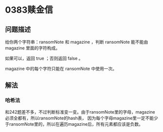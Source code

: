 # 0383赎金信

## 问题描述

给你两个字符串：ransomNote 和 magazine ，判断 ransomNote 能不能由 magazine 里面的字符构成。

如果可以，返回 true ；否则返回 false 。

magazine 中的每个字符只能在 ransomNote 中使用一次。

## 解法

### 哈希法

和242题差不多，不过判断标准变一变。由于ransomNote里的字母，magazine必须全都有，所以ransomNote的hash表，
因为每个字母magazine里一定不能少于ransomNote里的，所以在遍历magazine后，所有元素都应该是负数。
